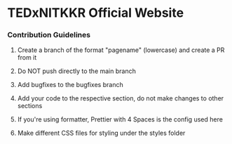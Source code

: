 # TEDxNITKKR Official Website

### Contribution Guidelines

1. Create a branch of the format "pagename" (lowercase) and create a PR from it

2. Do NOT push directly to the main branch

3. Add bugfixes to the bugfixes branch

4. Add your code to the respective section, do not make changes to other sections

5. If you're using formatter, Prettier with 4 Spaces is the config used here

6. Make different CSS files for styling under the styles folder

